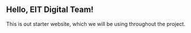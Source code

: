 ## Hello, EIT Digital Team!

This is out starter website, which we will be using throughout the project.


